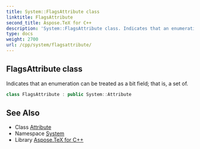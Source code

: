```yaml
---
title: System::FlagsAttribute class
linktitle: FlagsAttribute
second_title: Aspose.TeX for C++
description: 'System::FlagsAttribute class. Indicates that an enumeration can be treated as a bit field; that is, a set of in C++.'
type: docs
weight: 2700
url: /cpp/system/flagsattribute/
---
```

## FlagsAttribute class


Indicates that an enumeration can be treated as a bit field; that is, a set of.

```cpp
class FlagsAttribute : public System::Attribute
```

## See Also

* Class [Attribute](../attribute/)
* Namespace [System](../)
* Library [Aspose.TeX for C++](../../)
